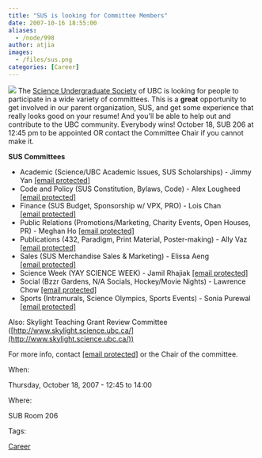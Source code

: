 ```yaml
---
title: "SUS is looking for Committee Members"
date: 2007-10-16 18:55:00
aliases:
  - /node/998
author: atjia
images:
  - /files/sus.png
categories: [Career]
---
```


![](/files/sus.png) The [Science Undergraduate Society](http://www.sus.ubc.ca/) of UBC is looking for people to participate in a wide variety of committees. This is a **great** opportunity to get involved in our parent organization, SUS, and get some experience that really looks good on your resume! And you'll be able to help out and contribute to the UBC community. Everybody wins! October 18, SUB 206 at 12:45 pm to be appointed OR contact the Committee Chair if you cannot make it.

**SUS Committees**

*   Academic (Science/UBC Academic Issues, SUS Scholarships) - Jimmy Yan [\[email protected\]](/cdn-cgi/l/email-protection#acdadcc582dfd9dfeccbc1cdc5c082cfc3c1)
*   Code and Policy (SUS Constitution, Bylaws, Code) - Alex Lougheed [\[email protected\]](/cdn-cgi/l/email-protection#770412145904020437101a161e1b5914181a)
*   Finance (SUS Budget, Sponsorship w/ VPX, PRO) - Lois Chan [\[email protected\]](/cdn-cgi/l/email-protection#096f606768676a6c277a7c7a496e64686065276a6664)
*   Public Relations (Promotions/Marketing, Charity Events, Open Houses, PR) - Meghan Ho [\[email protected\]](/cdn-cgi/l/email-protection#9fefedf0b1eceaecdff8f2fef6f3b1fcf0f2)
*   Publications (432, Paradigm, Print Material, Poster-making) - Ally Vaz [\[email protected\]](/cdn-cgi/l/email-protection#403035222c29232134292f2e336e33353300272d21292c6e232f2d)
*   Sales (SUS Merchandise Sales & Marketing) - Elissa Aeng [\[email protected\]](/cdn-cgi/l/email-protection#fb889a979e88d5888e88bb9c969a9297d5989496)
*   Science Week (YAY SCIENCE WEEK) - Jamil Rhajiak [\[email protected\]](/cdn-cgi/l/email-protection#0c7a7c74227f797f4c6b616d6560226f6361)
*   Social (Bzzr Gardens, N/A Socials, Hockey/Movie Nights) - Lawrence Chow [\[email protected\]](/cdn-cgi/l/email-protection#ec9f838f858d80c29f999fac8b818d8580c28f8381)
*   Sports (Intramurals, Science Olympics, Sports Events) - Sonia Purewal [\[email protected\]](/cdn-cgi/l/email-protection#99eae9f6ebedeab7eaecead9fef4f8f0f5b7faf6f4)

Also: Skylight Teaching Grant Review Committee ([http://www.skylight.science.ubc.ca/](http://www.skylight.science.ubc.ca/))

For more info, contact [\[email protected\]](/cdn-cgi/l/email-protection#ef9f9d8a95c19c9a9caf88828e8683c18c8082) or the Chair of the committee.

When: 

Thursday, October 18, 2007 - 12:45 to 14:00

Where: 

SUB Room 206

Tags: 

[Career](/career)
